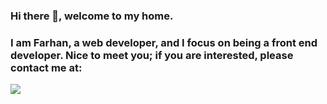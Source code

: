 ### Hi there 👋, welcome to my home.

<h3>I am Farhan, a web developer, and I focus on being a front end developer. Nice to meet you; if you are interested, please contact me at:</h3>

<a><img src="https://img.shields.io/badge/Gmail-D14836?style=for-the-badge&logo=gmail&logoColor=white"></a>


<!--
**Farhannovaal/farhannovaal** is a ✨ _special_ ✨ repository because its `README.md` (this file) appears on your GitHub profile.

Here are some ideas to get you started:

- 🔭 I’m currently working on ...
- 🌱 I’m currently learning ...
- 👯 I’m looking to collaborate on ...
- 🤔 I’m looking for help with ...
- 💬 Ask me about ...
- 📫 How to reach me: ...
- 😄 Pronouns: ...
- ⚡ Fun fact: ...
-->
